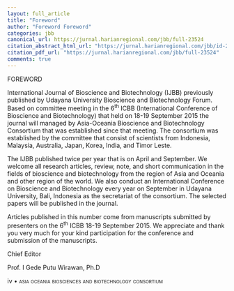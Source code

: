 ```yaml
---
layout: full_article
title: "Foreword"
author: "Foreword Foreword"
categories: jbb
canonical_url: https://jurnal.harianregional.com/jbb/full-23524 
citation_abstract_html_url: "https://jurnal.harianregional.com/jbb/id-23524"
citation_pdf_url: "https://jurnal.harianregional.com/jbb/full-23524"  
comments: true
---
```


<p><span class="font3">FOREWORD</span></p>
<p><span class="font4">International Journal of Bioscience and Biotechnology (IJBB) previously published by Udayana University Bioscience and Biotechnology Forum. Based on committee meeting in the 6<sup>th</sup> ICBB (International Conference of Bioscience and Biotechnology) that held on 18-19 September 2015 the journal will managed by Asia-Oceania Bioscience and Biotechnology Consortium that was established since that meeting. The consortium was established by the committee that consist of scientists from Indonesia, Malaysia, Australia, Japan, Korea, India, and Timor Leste.</span></p>
<p><span class="font4">The IJBB published twice per year that is on April and September. We welcome all research articles, review, note, and short communication in the fields of bioscience and biotechnology from the region of Asia and Oceania and other region of the world. We also conduct an International Conference on Bioscience and Biotechnology every year on September in Udayana University, Bali, Indonesia as the secretariat of the consortium. The selected papers will be published in the journal.</span></p>
<p><span class="font4">Articles published in this number come from manuscripts submitted by presenters on the 6<sup>th</sup> ICBB 18-19 September 2015. We appreciate and thank you very much for your kind participation for the conference and submission of the manuscripts.</span></p>
<p><span class="font4">Chief Editor</span></p>
<p><span class="font4">Prof. I Gede Putu Wirawan, Ph.D</span></p>
<p><span class="font2">iv </span><span class="font0">• </span><span class="font1" style="font-variant:small-caps;">asia oceania biosciences and biotechnology consortium</span></p>